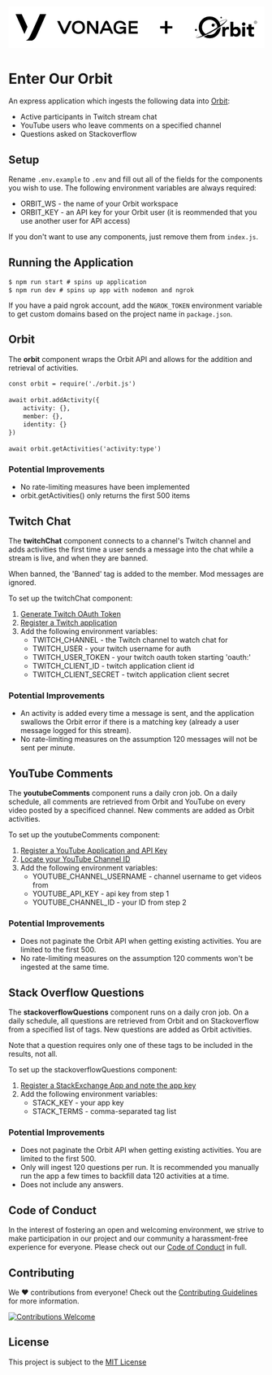 ![Vonage + Orbit](.github/logo.png)

# Enter Our Orbit

An express application which ingests the following data into [Orbit](https://orbit.love):

* Active participants in Twitch stream chat
* YouTube users who leave comments on a specified channel
* Questions asked on Stackoverflow

## Setup

Rename `.env.example` to `.env` and fill out all of the fields for the components you wish to use. The following environment variables are always required:

* ORBIT_WS - the name of your Orbit workspace
* ORBIT_KEY - an API key for your Orbit user (it is reommended that you use another user for API access)

If you don't want to use any components, just remove them from `index.js`.

## Running the Application

```
$ npm run start # spins up application
$ npm run dev # spins up app with nodemon and ngrok
```

If you have a paid ngrok account, add the `NGROK_TOKEN` environment variable to get custom domains based on the project name in `package.json`.

## Orbit

The __orbit__ component wraps the Orbit API and allows for the addition and retrieval of activities.

```
const orbit = require('./orbit.js')

await orbit.addActivity({
    activity: {},
    member: {},
    identity: {}
})

await orbit.getActivities('activity:type')
```

### Potential Improvements

* No rate-limiting measures have been implemented
* orbit.getActivities() only returns the first 500 items

## Twitch Chat

The __twitchChat__ component connects to a channel's Twitch channel and adds activities the first time a user sends a message into the chat while a stream is live, and when they are banned.

When banned, the 'Banned' tag is added to the member. Mod messages are ignored.

To set up the twitchChat component:

1. [Generate Twitch OAuth Token](https://twitchapps.com/tmi/)
2. [Register a Twitch application](https://dev.twitch.tv/console)
3. Add the following environment variables:
    * TWITCH_CHANNEL - the Twitch channel to watch chat for
    * TWITCH_USER - your twitch username for auth
    * TWITCH_USER_TOKEN - your twitch oauth token starting 'oauth:'
    * TWITCH_CLIENT_ID - twitch application client id
    * TWITCH_CLIENT_SECRET - twitch application client secret

### Potential Improvements

* An activity is added every time a message is sent, and the application swallows the Orbit error if there is a matching key (already a user message logged for this stream).
* No rate-limiting measures on the assumption 120 messages will not be sent per minute.

## YouTube Comments

The __youtubeComments__ component runs a daily cron job. On a daily schedule, all comments are retrieved from Orbit and YouTube on every video posted by a specificed channel. New comments are added as Orbit activities.

To set up the youtubeComments component:

1. [Register a YouTube Application and API Key](https://developers.google.com/youtube/registering_an_application)
2. [Locate your YouTube Channel ID](https://support.google.com/youtube/answer/3250431?hl=en-GB)
3. Add the following environment variables:
    * YOUTUBE_CHANNEL_USERNAME - channel username to get videos from
    * YOUTUBE_API_KEY - api key from step 1
    * YOUTUBE_CHANNEL_ID - your ID from step 2

### Potential Improvements

* Does not paginate the Orbit API when getting existing activities. You are limited to the first 500.
* No rate-limiting measures on the assumption 120 comments won't be ingested at the same time.

## Stack Overflow Questions

The __stackoverflowQuestions__ component runs on a daily cron job. On a daily schedule, all questions are retrieved from Orbit and on Stackoverflow from a specified list of tags. New questions are added as Orbit activities.

Note that a question requires only one of these tags to be included in the results, not all.

To set up the stackoverflowQuestions component:

1. [Register a StackExchange App and note the app key](https://stackapps.com/apps/oauth/register)
2. Add the following environment variables:
    * STACK_KEY - your app key
    * STACK_TERMS - comma-separated tag list

### Potential Improvements

* Does not paginate the Orbit API when getting existing activities. You are limited to the first 500.
* Only will ingest 120 questions per run. It is recommended you manually run the app a few times to backfill data 120 activities at a time.
* Does not include any answers.

## Code of Conduct

In the interest of fostering an open and welcoming environment, we strive to make participation in our project and our community a harassment-free experience for everyone. Please check out our [Code of Conduct](.github/CODE_OF_CONDUCT.md) in full.

## Contributing

We :heart: contributions from everyone! Check out the [Contributing Guidelines](.github/CONTRIBUTING.md) for more information.

<a href="./../../issues">
<img src="https://img.shields.io/badge/contributions-welcome-brightgreen.svg?style=flat" alt="Contributions Welcome">
</a>

## License

This project is subject to the [MIT License](LICENSE)
